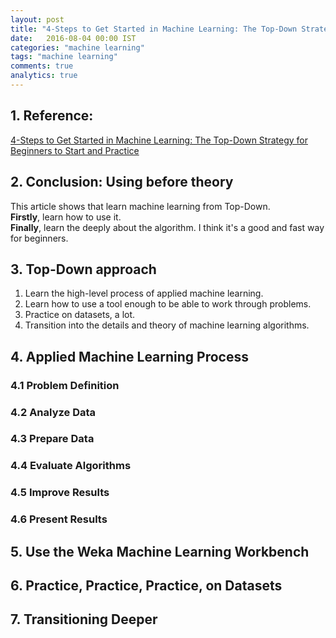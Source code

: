 ```yaml
---
layout: post
title: "4-Steps to Get Started in Machine Learning: The Top-Down Strategy for Beginners to Start and Practice"
date:   2016-08-04 00:00 IST
categories: "machine learning"
tags: "machine learning"
comments: true
analytics: true
---
```


<span/>

## 1. Reference:

[4-Steps to Get Started in Machine Learning: The Top-Down Strategy for Beginners to Start and Practice](http://machinelearningmastery.com/4-steps-to-get-started-in-machine-learning/)

## 2. Conclusion: Using before theory

This article shows that learn machine learning from Top-Down.    
**Firstly**, learn how to use it.    
**Finally**, learn the deeply about the algorithm.
I think it's a good and fast way for beginners.

## 3. Top-Down approach

 1. Learn the high-level process of applied machine learning.
 2. Learn how to use a tool enough to be able to work through problems.
 3. Practice on datasets, a lot.
 4. Transition into the details and theory of machine learning algorithms.

## 4. Applied Machine Learning Process

### 4.1 Problem Definition    

### 4.2 Analyze Data    

### 4.3 Prepare Data    

### 4.4 Evaluate Algorithms    

### 4.5 Improve Results    

### 4.6 Present Results    

## 5. Use the Weka Machine Learning Workbench

## 6. Practice, Practice, Practice, on Datasets

## 7. Transitioning Deeper

